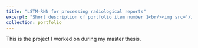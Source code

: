 ```yaml
---
title: "LSTM-RNN for processing radiological reports"
excerpt: "Short description of portfolio item number 1<br/><img src='/images/sepsis.png'>"
collection: portfolio
---
```


This is the project I worked on during my master thesis.

